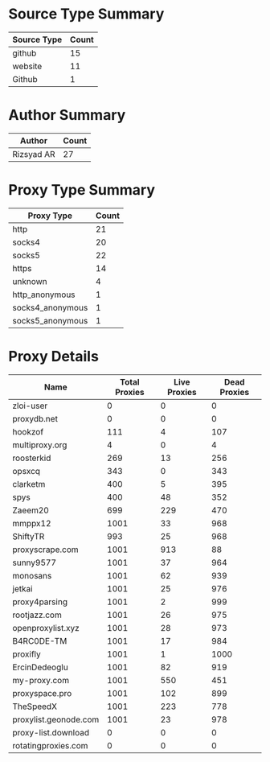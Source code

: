 # Source Type Summary

| Source Type | Count |
|-------------|-------|
| github | 15 |
| website | 11 |
| Github | 1 |


# Author Summary

| Author | Count |
|--------|-------|
| Rizsyad AR | 27 |


# Proxy Type Summary

| Proxy Type | Count |
|------------|-------|
| http | 21 |
| socks4 | 20 |
| socks5 | 22 |
| https | 14 |
| unknown | 4 |
| http_anonymous | 1 |
| socks4_anonymous | 1 |
| socks5_anonymous | 1 |


# Proxy Details

| Name | Total Proxies | Live Proxies | Dead Proxies |
|------|---------------|--------------|---------------|
| zloi-user | 0 | 0 | 0 |
| proxydb.net | 0 | 0 | 0 |
| hookzof | 111 | 4 | 107 |
| multiproxy.org | 4 | 0 | 4 |
| roosterkid | 269 | 13 | 256 |
| opsxcq | 343 | 0 | 343 |
| clarketm | 400 | 5 | 395 |
| spys | 400 | 48 | 352 |
| Zaeem20 | 699 | 229 | 470 |
| mmppx12 | 1001 | 33 | 968 |
| ShiftyTR | 993 | 25 | 968 |
| proxyscrape.com | 1001 | 913 | 88 |
| sunny9577 | 1001 | 37 | 964 |
| monosans | 1001 | 62 | 939 |
| jetkai | 1001 | 25 | 976 |
| proxy4parsing | 1001 | 2 | 999 |
| rootjazz.com | 1001 | 26 | 975 |
| openproxylist.xyz | 1001 | 28 | 973 |
| B4RC0DE-TM | 1001 | 17 | 984 |
| proxifly | 1001 | 1 | 1000 |
| ErcinDedeoglu | 1001 | 82 | 919 |
| my-proxy.com | 1001 | 550 | 451 |
| proxyspace.pro | 1001 | 102 | 899 |
| TheSpeedX | 1001 | 223 | 778 |
| proxylist.geonode.com | 1001 | 23 | 978 |
| proxy-list.download | 0 | 0 | 0 |
| rotatingproxies.com | 0 | 0 | 0 |
